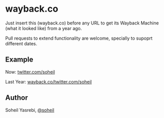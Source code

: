 # wayback.co

Just insert this (wayback.co) before any URL to get its Wayback Machine (what it looked like) from a year ago.

Pull requests to extend functionality are welcome, specially to supoprt different dates.

## Example

Now:
[twitter.com/soheil](https://twitter.com/soheil)

Last Year:
[wayback.co/twitter.com/soheil](http://wayback.co/twitter.com/soheil)

## Author
Soheil Yasrebi, [@soheil](https://twitter.com/soheil)
